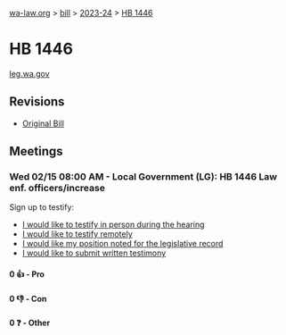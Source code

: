 [wa-law.org](/) > [bill](/bill/) > [2023-24](/bill/2023-24/) > [HB 1446](/bill/2023-24/hb/1446/)

# HB 1446
[leg.wa.gov](https://app.leg.wa.gov/billsummary?BillNumber=1446&Year=2023&Initiative=false)

## Revisions
* [Original Bill](1/)

## Meetings
### Wed 02/15 08:00 AM - Local Government (LG): HB 1446 Law enf. officers/increase
Sign up to testify:
* [I would like to testify in person during the hearing](https://app.leg.wa.gov/csi/Testifier/Add?chamber=House&mId=30762&aId=151499&caId=21437&tId=1)
* [I would like to testify remotely](https://app.leg.wa.gov/csi/Testifier/Add?chamber=House&mId=30762&aId=151499&caId=21437&tId=2)
* [I would like my position noted for the legislative record](https://app.leg.wa.gov/csi/Testifier/Add?chamber=House&mId=30762&aId=151499&caId=21437&tId=3)
* [I would like to submit written testimony](https://app.leg.wa.gov/csi/Testifier/Add?chamber=House&mId=30762&aId=151499&caId=21437&tId=4)

#### 0 👍 - Pro

#### 0 👎 - Con

#### 0 ❓ - Other
